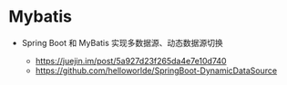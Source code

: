 # Mybatis

- Spring Boot 和 MyBatis 实现多数据源、动态数据源切换

  - <https://juejin.im/post/5a927d23f265da4e7e10d740>
  - <https://github.com/helloworlde/SpringBoot-DynamicDataSource>
